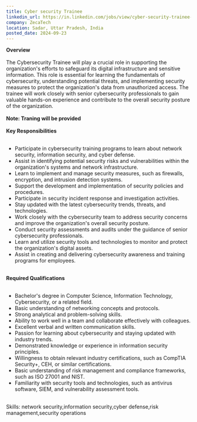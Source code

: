```yaml
---
title: Cyber security Trainee
linkedin_url: https://in.linkedin.com/jobs/view/cyber-security-trainee-at-zecatech-4032075406?position=48&pageNum=0&refId=gyOlaF9%2FJnTE0BcftTJH5g%3D%3D&trackingId=CCkVVrNUpKVJLzB%2BVrT%2FfA%3D%3D
company: ZecaTech
location: Sadar, Uttar Pradesh, India
posted_date: 2024-09-23
---
```


<div class="description__text description__text--rich">
<section class="show-more-less-html" data-max-lines="5">
<div class="show-more-less-html__markup show-more-less-html__markup--clamp-after-5 relative overflow-hidden">
<strong>Overview<br/><br/></strong>The Cybersecurity Trainee will play a crucial role in supporting the organization's efforts to safeguard its digital infrastructure and sensitive information. This role is essential for learning the fundamentals of cybersecurity, understanding potential threats, and implementing security measures to protect the organization's data from unauthorized access. The trainee will work closely with senior cybersecurity professionals to gain valuable hands-on experience and contribute to the overall security posture of the organization.<br/><br/><strong>Note: Traning will be provided<br/><br/></strong><strong>Key Responsibilities<br/><br/></strong><ul><li>Participate in cybersecurity training programs to learn about network security, information security, and cyber defense.</li><li>Assist in identifying potential security risks and vulnerabilities within the organization's systems and network infrastructure.</li><li>Learn to implement and manage security measures, such as firewalls, encryption, and intrusion detection systems.</li><li>Support the development and implementation of security policies and procedures.</li><li>Participate in security incident response and investigation activities.</li><li>Stay updated with the latest cybersecurity trends, threats, and technologies.</li><li>Work closely with the cybersecurity team to address security concerns and improve the organization's overall security posture.</li><li>Conduct security assessments and audits under the guidance of senior cybersecurity professionals.</li><li>Learn and utilize security tools and technologies to monitor and protect the organization's digital assets.</li><li>Assist in creating and delivering cybersecurity awareness and training programs for employees.<br/><br/></li></ul><strong>Required Qualifications<br/><br/></strong><ul><li>Bachelor's degree in Computer Science, Information Technology, Cybersecurity, or a related field.</li><li>Basic understanding of networking concepts and protocols.</li><li>Strong analytical and problem-solving skills.</li><li>Ability to work well in a team and collaborate effectively with colleagues.</li><li>Excellent verbal and written communication skills.</li><li>Passion for learning about cybersecurity and staying updated with industry trends.</li><li>Demonstrated knowledge or experience in information security principles.</li><li>Willingness to obtain relevant industry certifications, such as CompTIA Security+, CEH, or similar certifications.</li><li>Basic understanding of risk management and compliance frameworks, such as ISO 27001 and NIST.</li><li>Familiarity with security tools and technologies, such as antivirus software, SIEM, and vulnerability assessment tools.<br/><br/></li></ul>Skills: network security,information security,cyber defense,risk management,security operations
        </div>


<!-- --> </section>
</div>